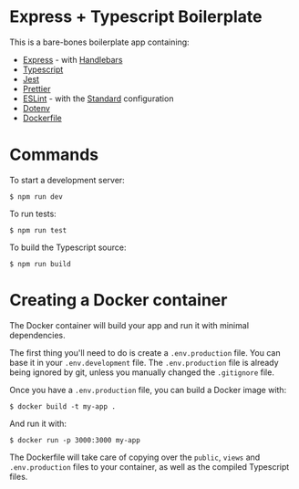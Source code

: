 # Express + Typescript Boilerplate

This is a bare-bones boilerplate app containing:

- [Express](https://expressjs.com) - with [Handlebars](https://handlebarsjs.com)
- [Typescript](https://www.typescriptlang.org)
- [Jest](https://jestjs.io/docs/getting-started)
- [Prettier](https://prettier.io)
- [ESLint](https://eslint.org) - with the [Standard](https://github.com/standard/eslint-config-standard) configuration
- [Dotenv](https://www.npmjs.com/package/dotenv)
- [Dockerfile](https://www.docker.com)

# Commands

To start a development server:

    $ npm run dev

To run tests:

    $ npm run test

To build the Typescript source:

    $ npm run build

# Creating a Docker container

The Docker container will build your app and run it with minimal dependencies.

The first thing you'll need to do is create a `.env.production` file. You can
base it in your `.env.development` file. The `.env.production` file is
already being ignored by git, unless you manually changed the `.gitignore`
file.

Once you have a `.env.production` file, you can build a Docker image with:

    $ docker build -t my-app .

And run it with:

    $ docker run -p 3000:3000 my-app

The Dockerfile will take care of copying over the `public`, `views` and
`.env.production` files to your container, as well as the compiled Typescript
files.
